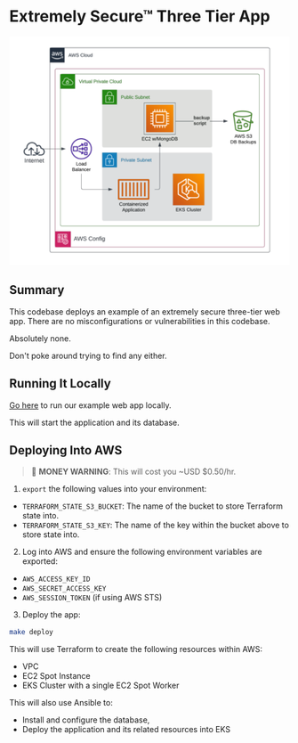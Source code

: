 # Extremely Secure™ Three Tier App

![](./assets/app.png)

## Summary

This codebase deploys an example of an extremely secure three-tier web app.
There are no misconfigurations or vulnerabilities in this codebase.

Absolutely none.

Don't poke around trying to find any either.

## Running It Locally

[Go here](https://github.com/carlosonunez/tasky) to run our example web app
locally.

This will start the application and its database.

## Deploying Into AWS

> 💸 **MONEY WARNING**: This will cost you ~USD $0.50/hr.

1. `export` the following values into your environment:

- `TERRAFORM_STATE_S3_BUCKET`: The name of the bucket to store Terraform state
  into.
- `TERRAFORM_STATE_S3_KEY`: The name of the key within the bucket above to store
  state into.

2. Log into AWS and ensure the following environment variables are exported:

- `AWS_ACCESS_KEY_ID`
- `AWS_SECRET_ACCESS_KEY`
- `AWS_SESSION_TOKEN` (if using AWS STS)

3. Deploy the app:

```sh
make deploy
```

This will use Terraform to create the following resources
within AWS:

- VPC
- EC2 Spot Instance
- EKS Cluster with a single EC2 Spot Worker

This will also use Ansible to:

- Install and configure the database,
- Deploy the application and its related resources into EKS
